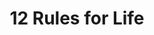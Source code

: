---
title: "12 Rules for Life"
bookCover: "/assets/book-covers/12-rules-for-life.jpg"
slug: "12-rules-for-life"
bookAuthor: "Jordan Peterson"
rating: 10
done: false
tags: ["self-help", "business", "non-fiction"]
summary: false
detailedNotes: false
amazonLink: ""

---